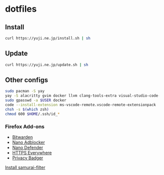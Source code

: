 # dotfiles

## Install

``` bash
curl https://yuji.ne.jp/install.sh | sh
```

## Update

``` bash
curl https://yuji.ne.jp/update.sh | sh
```

## Other configs

``` bash
sudo pacman -S yay
yay -S alacritty gvim docker llvm clang-tools-extra visual-studio-code-bin fcitx-mozc fcitx-im kcm-fcitx veracrypt balena-etcher asunder makemkv
sudo gpasswd -a $USER docker
code --install-extension ms-vscode-remote.vscode-remote-extensionpack
chsh -s $(which zsh)
chmod 600 $HOME/.ssh/id_*
```

### Firefox Add-ons

- [Bitwarden](https://addons.mozilla.org/firefox/addon/bitwarden-password-manager/)
- [Nano Adblocker](https://addons.mozilla.org/firefox/addon/nano-adblocker-firefox/)
- [Nano Defender](https://addons.mozilla.org/firefox/addon/nano-defender-firefox/)
- [HTTPS Everywhere](https://addons.mozilla.org/firefox/addon/https-everywhere/)
- [Privacy Badger](https://addons.mozilla.org/firefox/addon/privacy-badger17/)

[Install samurai-filter](https://subscribe.adblockplus.org/?location=https://raw.githubusercontent.com/yujixr/samurai-filter/master/list.txt&title=samurai-filter)
